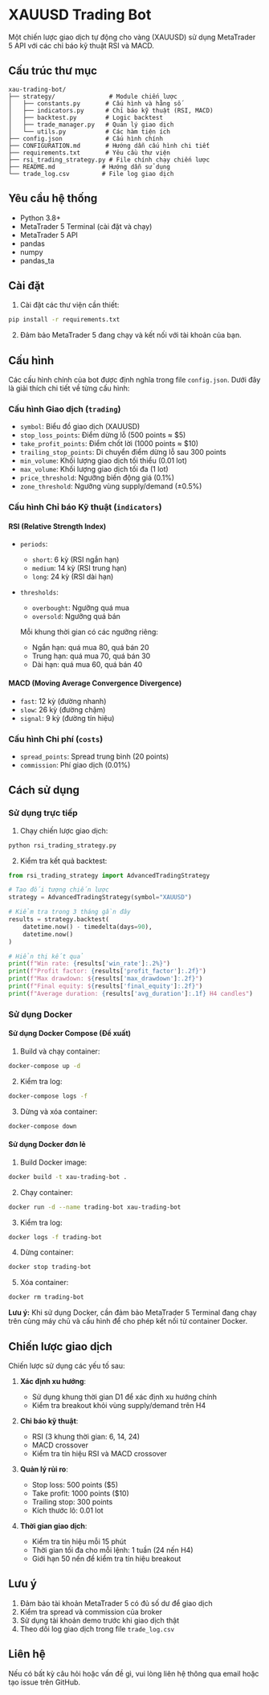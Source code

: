 # XAUUSD Trading Bot

Một chiến lược giao dịch tự động cho vàng (XAUUSD) sử dụng MetaTrader 5 API với các chỉ báo kỹ thuật RSI và MACD.

## Cấu trúc thư mục

```
xau-trading-bot/
├── strategy/               # Module chiến lược
│   ├── constants.py       # Cấu hình và hằng số
│   ├── indicators.py      # Chỉ báo kỹ thuật (RSI, MACD)
│   ├── backtest.py        # Logic backtest
│   ├── trade_manager.py   # Quản lý giao dịch
│   └── utils.py           # Các hàm tiện ích
├── config.json            # Cấu hình chính
├── CONFIGURATION.md       # Hướng dẫn cấu hình chi tiết
├── requirements.txt       # Yêu cầu thư viện
├── rsi_trading_strategy.py # File chính chạy chiến lược
├── README.md             # Hướng dẫn sử dụng
└── trade_log.csv         # File log giao dịch
```

## Yêu cầu hệ thống

- Python 3.8+
- MetaTrader 5 Terminal (cài đặt và chạy)
- MetaTrader 5 API
- pandas
- numpy
- pandas_ta

## Cài đặt

1. Cài đặt các thư viện cần thiết:
```bash
pip install -r requirements.txt
```

2. Đảm bảo MetaTrader 5 đang chạy và kết nối với tài khoản của bạn.

## Cấu hình

Các cấu hình chính của bot được định nghĩa trong file `config.json`. Dưới đây là giải thích chi tiết về từng cấu hình:

### Cấu hình Giao dịch (`trading`)

- `symbol`: Biểu đồ giao dịch (XAUUSD)
- `stop_loss_points`: Điểm dừng lỗ (500 points ≈ $5)
- `take_profit_points`: Điểm chốt lời (1000 points ≈ $10)
- `trailing_stop_points`: Di chuyển điểm dừng lỗ sau 300 points
- `min_volume`: Khối lượng giao dịch tối thiểu (0.01 lot)
- `max_volume`: Khối lượng giao dịch tối đa (1 lot)
- `price_threshold`: Ngưỡng biến động giá (0.1%)
- `zone_threshold`: Ngưỡng vùng supply/demand (±0.5%)

### Cấu hình Chỉ báo Kỹ thuật (`indicators`)

#### RSI (Relative Strength Index)
- `periods`:
  - `short`: 6 kỳ (RSI ngắn hạn)
  - `medium`: 14 kỳ (RSI trung hạn)
  - `long`: 24 kỳ (RSI dài hạn)

- `thresholds`:
  - `overbought`: Ngưỡng quá mua
  - `oversold`: Ngưỡng quá bán

  Mỗi khung thời gian có các ngưỡng riêng:
  - Ngắn hạn: quá mua 80, quá bán 20
  - Trung hạn: quá mua 70, quá bán 30
  - Dài hạn: quá mua 60, quá bán 40

#### MACD (Moving Average Convergence Divergence)
- `fast`: 12 kỳ (đường nhanh)
- `slow`: 26 kỳ (đường chậm)
- `signal`: 9 kỳ (đường tín hiệu)

### Cấu hình Chi phí (`costs`)
- `spread_points`: Spread trung bình (20 points)
- `commission`: Phí giao dịch (0.01%)

## Cách sử dụng

### Sử dụng trực tiếp

1. Chạy chiến lược giao dịch:
```bash
python rsi_trading_strategy.py
```

2. Kiểm tra kết quả backtest:
```python
from rsi_trading_strategy import AdvancedTradingStrategy

# Tạo đối tượng chiến lược
strategy = AdvancedTradingStrategy(symbol="XAUUSD")

# Kiểm tra trong 3 tháng gần đây
results = strategy.backtest(
    datetime.now() - timedelta(days=90),
    datetime.now()
)

# Hiển thị kết quả
print(f"Win rate: {results['win_rate']:.2%}")
print(f"Profit factor: {results['profit_factor']:.2f}")
print(f"Max drawdown: ${results['max_drawdown']:.2f}")
print(f"Final equity: ${results['final_equity']:.2f}")
print(f"Average duration: {results['avg_duration']:.1f} H4 candles")
```

### Sử dụng Docker

#### Sử dụng Docker Compose (Đề xuất)

1. Build và chạy container:
```bash
docker-compose up -d
```

2. Kiểm tra log:
```bash
docker-compose logs -f
```

3. Dừng và xóa container:
```bash
docker-compose down
```

#### Sử dụng Docker đơn lẻ

1. Build Docker image:
```bash
docker build -t xau-trading-bot .
```

2. Chạy container:
```bash
docker run -d --name trading-bot xau-trading-bot
```

3. Kiểm tra log:
```bash
docker logs -f trading-bot
```

4. Dừng container:
```bash
docker stop trading-bot
```

5. Xóa container:
```bash
docker rm trading-bot
```

**Lưu ý:** Khi sử dụng Docker, cần đảm bảo MetaTrader 5 Terminal đang chạy trên cùng máy chủ và cấu hình để cho phép kết nối từ container Docker.

## Chiến lược giao dịch

Chiến lược sử dụng các yếu tố sau:

1. **Xác định xu hướng**:
   - Sử dụng khung thời gian D1 để xác định xu hướng chính
   - Kiểm tra breakout khỏi vùng supply/demand trên H4

2. **Chỉ báo kỹ thuật**:
   - RSI (3 khung thời gian: 6, 14, 24)
   - MACD crossover
   - Kiểm tra tín hiệu RSI và MACD crossover

3. **Quản lý rủi ro**:
   - Stop loss: 500 points ($5)
   - Take profit: 1000 points ($10)
   - Trailing stop: 300 points
   - Kích thước lô: 0.01 lot

4. **Thời gian giao dịch**:
   - Kiểm tra tín hiệu mỗi 15 phút
   - Thời gian tối đa cho mỗi lệnh: 1 tuần (24 nến H4)
   - Giới hạn 50 nến để kiểm tra tín hiệu breakout

## Lưu ý

1. Đảm bảo tài khoản MetaTrader 5 có đủ số dư để giao dịch
2. Kiểm tra spread và commission của broker
3. Sử dụng tài khoản demo trước khi giao dịch thật
4. Theo dõi log giao dịch trong file `trade_log.csv`

## Liên hệ

Nếu có bất kỳ câu hỏi hoặc vấn đề gì, vui lòng liên hệ thông qua email hoặc tạo issue trên GitHub.
